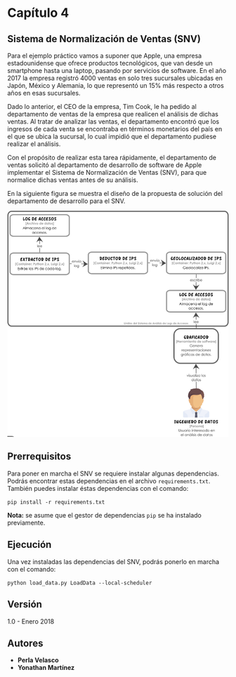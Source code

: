 # Capítulo 4

## Sistema de Normalización de Ventas (SNV)

Para el ejemplo práctico vamos a suponer que Apple, una empresa estadounidense que ofrece productos tecnológicos, que van desde un smartphone hasta una laptop, pasando por servicios de software. En el año 2017 la empresa registró 4000 ventas en solo tres sucursales ubicadas en Japón, México y Alemania, lo que representó un 15\% más respecto a otros años en esas sucursales.

Dado lo anterior, el CEO de la empresa, Tim Cook, le ha pedido al departamento de ventas de la empresa que realicen el análisis de dichas ventas. Al tratar de analizar las ventas, el departamento encontró que los ingresos de cada venta se encontraba en términos monetarios del país en el que se ubica la sucursal, lo cual impidió que el departamento pudiese realizar el análisis. 

Con el propósito de realizar esta tarea rápidamente, el departamento de ventas solicitó al departamento de desarrollo de software de Apple implementar el Sistema de Normalización de Ventas (SNV), para que normalice dichas ventas antes de su análisis.

En la siguiente figura se muestra el diseño de la propuesta de solución del departamento de desarrollo para el SNV.

![Vista de contenedores del SNV](docs/diagrama_contenedores_capitulo_4.png)

## Prerrequisitos

Para poner en marcha el SNV se requiere instalar algunas dependencias. Podrás encontrar estas dependencias en el archivo `requirements.txt`. También puedes instalar éstas dependencias con el comando:

```shell
pip install -r requirements.txt
```

**Nota:** se asume que el gestor de dependencias `pip` se ha instalado previamente.

## Ejecución

Una vez instaladas las dependencias del SNV, podrás ponerlo en marcha con el comando:

```shell
python load_data.py LoadData --local-scheduler
```

## Versión

1.0 - Enero 2018

## Autores

* **Perla Velasco**
* **Yonathan Martínez**
